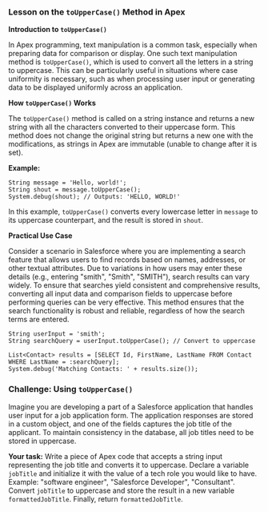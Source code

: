 ### Lesson on the `toUpperCase()` Method in Apex

**Introduction to `toUpperCase()`**

In Apex programming, text manipulation is a common task, especially when preparing data for comparison or display. One such text manipulation method is `toUpperCase()`, which is used to convert all the letters in a string to uppercase. This can be particularly useful in situations where case uniformity is necessary, such as when processing user input or generating data to be displayed uniformly across an application.

**How `toUpperCase()` Works**

The `toUpperCase()` method is called on a string instance and returns a new string with all the characters converted to their uppercase form. This method does not change the original string but returns a new one with the modifications, as strings in Apex are immutable (unable to change after it is set).

**Example:**

```apex
String message = 'Hello, world!';
String shout = message.toUpperCase();
System.debug(shout); // Outputs: 'HELLO, WORLD!'
```

In this example, `toUpperCase()` converts every lowercase letter in `message` to its uppercase counterpart, and the result is stored in `shout`.

**Practical Use Case**

Consider a scenario in Salesforce where you are implementing a search feature that allows users to find records based on names, addresses, or other textual attributes. Due to variations in how users may enter these details (e.g., entering "smith", "Smith", "SMITH"), search results can vary widely. To ensure that searches yield consistent and comprehensive results, converting all input data and comparison fields to uppercase before performing queries can be very effective. This method ensures that the search functionality is robust and reliable, regardless of how the search terms are entered.

```apex
String userInput = 'smith';
String searchQuery = userInput.toUpperCase(); // Convert to uppercase

List<Contact> results = [SELECT Id, FirstName, LastName FROM Contact WHERE LastName = :searchQuery];
System.debug('Matching Contacts: ' + results.size());
```

### Challenge: Using `toUpperCase()`

Imagine you are developing a part of a Salesforce application that handles user input for a job application form. The application responses are stored in a custom object, and one of the fields captures the job title of the applicant. To maintain consistency in the database, all job titles need to be stored in uppercase.

**Your task:**
Write a piece of Apex code that accepts a string input representing the job title and converts it to uppercase. Declare a variable `jobTitle` and initialize it with the value of a tech role you would like to have. Example: "software engineer", "Salesforce Developer", "Consultant". Convert `jobTitle` to uppercase and store the result in a new variable `formattedJobTitle`. Finally, return `formattedJobTitle`.
